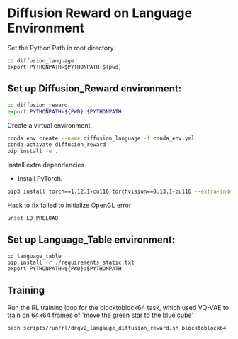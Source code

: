 # Diffusion Reward on Language Environment
Set the Python Path in root directory
```
cd diffusion_language
export PYTHONPATH=$PYTHONPATH:$(pwd)
```
## Set up Diffusion_Reward environment:

```bash
cd diffusion_reward
export PYTHONPATH=${PWD}:$PYTHONPATH
```
Create a virtual environment.
```bash
conda env create --name diffusion_language -f conda_env.yml 
conda activate diffusion_reward
pip install -e .
```
Install extra dependencies.
- Install PyTorch.
```bash
pip3 install torch==1.12.1+cu116 torchvision==0.13.1+cu116 --extra-index-url https://download.pytorch.org/whl/cu116
```
Hack to fix failed to initialize OpenGL error
```
unset LD_PRELOAD
```

## Set up Language_Table environment:
```
cd language_table
pip install -r ./requirements_static.txt
export PYTHONPATH=${PWD}:$PYTHONPATH
```
## Training
Run the RL training loop for the blocktoblock64 task, which used VQ-VAE to train on 64x64 frames of 'move the green star to the blue cube'
```
bash scripts/run/rl/drqv2_langauge_diffusion_reward.sh blocktoblock64
```
